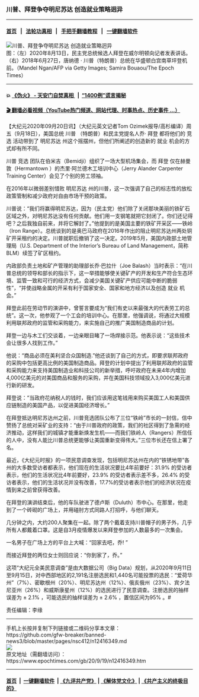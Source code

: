 ### 川普、拜登争夺明尼苏达 创造就业策略迥异
------------------------

#### [首页](https://github.com/gfw-breaker/banned-news3/blob/master/README.md) &nbsp;&nbsp;|&nbsp;&nbsp; [法轮功真相](https://github.com/begood0513/basic/blob/master/README.md)  &nbsp;&nbsp;|&nbsp;&nbsp; [手把手翻墙教程](https://github.com/gfw-breaker/guides/wiki)  &nbsp;&nbsp;|&nbsp;&nbsp; [一键翻墙软件](https://github.com/gfw-breaker/nogfw/blob/master/README.md)  



<div><img alt="川普、拜登争夺明尼苏达 创造就业策略迥异" class="attachment-djy_600_400 size-djy_600_400 wp-post-image" src="https://i.epochtimes.com/assets/uploads/2020/09/Biden-and-Trump-1200x732-600x400.jpg"/>
<div class="caption">
 图：（左）2020年8月13日，民主党总统候选人拜登在威尔明顿向记者发表讲话。（右）2018年6月27日，唐纳德 ‧ 川普（特朗普）总统在华盛顿白宫南草坪登机前。（Mandel Ngan/AFP via Getty Images; Samira Bouaou/The Epoch Times）
</div></div><hr/>

#### 💥 [《伪火》 - 天安门自焚真相 ](http://158.247.195.190:10000/videos/blog/weihuo.html)&nbsp; |&nbsp; [“1400例”谎言揭秘  ](http://158.247.195.190:10000/videos/blog/jiexi1400.html)

#### [ 🎬  翻墙必看视频（YouTube热门频道、网站代理、时事热点、历史事件 ...）](https://github.com/gfw-breaker/links/blob/master/banned.md)

<div><p>
 【大纪元2020年09月20日讯】（大纪元英文记者Tom Ozimek报导/高杉编译）周五（9月18日），美国总统
 <ok href="https://www.epochtimes.com/gb/tag/%E5%B7%9D%E6%99%AE.html">
  川普
 </ok>
 （特朗普）和民主党提名人乔‧
 <ok href="https://www.epochtimes.com/gb/tag/%E6%8B%9C%E7%99%BB.html">
  拜登
 </ok>
 都将他们的
 <ok href="https://www.epochtimes.com/gb/tag/%E7%AB%9E%E9%80%89.html">
  竞选
 </ok>
 活动带到了
 <ok href="https://www.epochtimes.com/gb/tag/%E6%98%8E%E5%B0%BC%E8%8B%8F%E8%BE%BE.html">
  明尼苏达
 </ok>
 州这个摇摆州，但他们所阐述的创造新的
 <ok href="https://www.epochtimes.com/gb/tag/%E5%B0%B1%E4%B8%9A.html">
  就业
 </ok>
 机会的方式却有所不同。
</p>
<p>
 <ok href="https://www.epochtimes.com/gb/tag/%E5%B7%9D%E6%99%AE.html">
  川普
 </ok>
 <ok href="https://www.epochtimes.com/gb/tag/%E7%AB%9E%E9%80%89.html">
  竞选
 </ok>
 团队在伯米吉（Bemidji）组织了一场大型机场集会，而
 <ok href="https://www.epochtimes.com/gb/tag/%E6%8B%9C%E7%99%BB.html">
  拜登
 </ok>
 仅在赫曼敦（Hermantown ）的杰里‧阿兰德木工培训中心（Jerry Alander Carpenter Training Center）会见了个别的劳工领袖。
</p>
<p>
 在2016年以微弱差别惜败
 <ok href="https://www.epochtimes.com/gb/tag/%E6%98%8E%E5%B0%BC%E8%8B%8F%E8%BE%BE.html">
  明尼苏达
 </ok>
 州的川普，这一次强调了自己的标志性的放松政策管制和减少政府对自由市场干预的政策。
</p>
<p>
 川普说：“我们将赢得明尼苏达，因为（民主党）他们除了关闭那块美丽的铁矿石区域之外，对明尼苏达没有任何贡献。他们用一支钢笔就把它封闭了。你们还记得吧？之后我独自前来，并将它解封了。”他提到的是美国主要的铁矿开采区——铁岭（Iron Range）。总统谈到的是奥巴马政府在2016年作出的阻止明尼苏达州两处铜矿开采租约的决定。川普就职后撤销了这一决定。2019年5月，美国内政部土地管理局（U.S. Department of the Interior’s Bureau of Land Management，简称BLM）续签了矿区租约。
</p>
<p>
 内政部负责土地和矿产管理的助理部长乔‧巴拉什（Joe Balash）当时表示：“在川普总统的领导和部长的指示下，这一举措能够使关键矿产的开发和生产符合生态环境、监管一致和可行的经济方式，会减少美国关键矿产供应可能中断的脆弱性”，“并使战略金属的开采有利于国家安全、国家和地方经济以及创造
 <ok href="https://www.epochtimes.com/gb/tag/%E5%B0%B1%E4%B8%9A.html">
  就业
 </ok>
 机会。”
</p>
<p>
 拜登此前在劳动节的演讲中，曾誓言要成为“我们有史以来最强大的代表劳工的总统”。这一次，他参观了一个工会的培训中心。在那里，他强调说，将通过大规模利用联邦政府的监管和采购能力，来实施自己的推广美国制造商品的计划。
</p>
<p>
 拜登一边与木工们交谈着，一边亲眼目睹了一场焊接示范。他表示说：“这些技术会让很多人找到工作。”
</p>
<p>
 他说：“商品必须在美利坚合众国制造.”他还谈到了自己的方式，即要求联邦政府的采购中包括更高比例的美国制造商品。拜登的计划中提出了利用联邦政府的监管和采购能力来支持美国制造业和科技公司的新举措，呼吁政府在未来4年内增加4,000亿美元的对美国商品和服务的采购，并在美国科技领域投入3,000亿美元进行新的研发。
</p>
<p>
 拜登说：“当政府花纳税人的钱时，我们应该用这笔钱用来购买美国工人和美国供应链制造的美国产品，以促进美国经济增长。”
</p>
<p>
 在拜登抵达明尼苏达州之前，川普竞选团队公布了三位“铁岭”市长的一封信，信中赞扬了总统对采矿业的支持：“由于川普政府的政策，我们的社区得到了急需的经济推动，这样我们的城镇才能重新焕发生机——而我们铁岭人（Rangers）所信任的人中，没有人能比川普总统更能够让美国重新变得伟大。”三位市长还在信上署了名。
</p>
<p>
 最近，《大纪元时报》的一项民意调查发现，包括明尼苏达州在内的“铁锈地带”各州的大多数受访者都表示，他们现在的生活状况要比4年前要好：31.9% 的受访者表示，他们的生活状况比4年前要好，23.9% 的受访者表示差不多，26.4% 的受访者表示，他们的生活状况并没有改善，17.7%的受访者表示他们的经济状况在疫情到来之前曾获得改善。
</p>
<p>
 在拜登的演讲结束后，他的车队驶进了德卢斯（Duluth）市中心。在那里，他走到了一个砖砌的广场上，并用碰肘方式同路人打招呼，与他们聊天。
</p>
<p>
 几分钟之内，大约200人聚集在一起。除了两个戴着支持川普帽子的男子外，几乎所有人都戴着口罩。这是自3月疫情爆发以来拜登参加的人数最多的一次集会。
</p>
<p>
 一名男子在广场上方的平台上大喊：“回家去吧，乔! ”
</p>
<p>
 而接近拜登的两位女士则回应说：“你到家了，乔。”
</p>
<p>
 这项“大纪元全美民意调查”是由大数据公司（Big Data）规划，从2020年9月11日至9月15日，对中西部地区的2,191名注册选民和1,440名可能投票的选民：“爱荷华州”（7%）、密歇根州（20%）、明尼苏达州（12%）、俄亥俄州（23%）、宾夕法尼亚州（26%）和威斯康星州（12%）的选民进行了民意调查。注册选民的抽样误差为 ± 2.1% ，可能选民的抽样误差为 ± 2.6% ，置信区间为95% 。#
</p>
<p>
 责任编辑：李缘
</p>
</div>
<hr/>
手机上长按并复制下列链接或二维码分享本文章：<br/>
https://github.com/gfw-breaker/banned-news3/blob/master/pages/nsc412/n12416349.md <br/>
<a href='https://github.com/gfw-breaker/banned-news3/blob/master/pages/nsc412/n12416349.md'><img src='https://github.com/gfw-breaker/banned-news3/blob/master/pages/nsc412/n12416349.md.png'/></a> <br/>
原文地址（需翻墙访问）：https://www.epochtimes.com/gb/20/9/19/n12416349.htm


------------------------
#### [首页](https://github.com/gfw-breaker/banned-news3/blob/master/README.md) &nbsp;|&nbsp; [一键翻墙软件](https://github.com/gfw-breaker/nogfw/blob/master/README.md) &nbsp;| [《九评共产党》](https://github.com/gfw-breaker/9ping.md/blob/master/README.md#九评之一评共产党是什么) | [《解体党文化》](https://github.com/gfw-breaker/jtdwh.md/blob/master/README.md) | [《共产主义的终极目的》](https://github.com/gfw-breaker/gczydzjmd.md/blob/master/README.md)


<img src='http://gfw-breaker.win/banned-news3/pages/nsc412/n12416349.md' width='0px' height='0px'/>